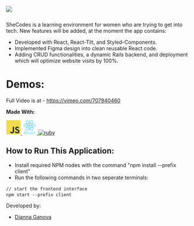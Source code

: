 
# <img src='https://thumbs.dreamstime.com/b/woman-web-developer-working-freelance-isometric-illustration-icon-web-development-concept-design-d-render-modern-d-162278276.jpg' width='500'>

SheCodes is a learning environment for women who are trying to get into tech. New features will be added, at the moment the app contains:

* Developed with React, React-Tilt, and Styled-Components.
*  Implemented Figma design into clean reusable React code.
* Adding CRUD functionalities, a dynamic Rails backend, and deployment which will optimize website visits by 100%.


# Demos:

Full Video is at - https://vimeo.com/707940460




**Made With:** 

<a href="https://developer.mozilla.org/en-US/docs/Web/JavaScript" target="_blank" rel="noreferrer"> <img src="https://raw.githubusercontent.com/devicons/devicon/master/icons/javascript/javascript-original.svg" alt="javascript" width="40" height="40"/> </a> 
  <a href="https://reactjs.org/" target="_blank" rel="noreferrer"> <img src="https://raw.githubusercontent.com/devicons/devicon/master/icons/react/react-original-wordmark.svg" alt="react" width="40" height="40"/> </a> 
  <a href="https://www.ruby-lang.org/en/" target="_blank" rel="noreferrer"> <img src="hhttps://seeklogo.com/images/F/figma-logo-E4E21D3AEA-seeklogo.com.png" alt="ruby" width="40" height="40"/> </a>
   

## How to Run This Application:
* Install required NPM nodes with the command "npm install --prefix client"
* Run the following commands in two seperate terminals:


```
// start the frontend interface
npm start --prefix client 
```

Developed by: 
* [Dianna Ganova](https://github.com/diiiiana99)
